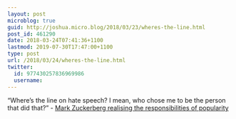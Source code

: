 ```yaml
---
layout: post
microblog: true
guid: http://joshua.micro.blog/2018/03/23/wheres-the-line.html
post_id: 461290
date: 2018-03-24T07:41:36+1100
lastmod: 2019-07-30T17:47:00+1100
type: post
url: /2018/03/24/wheres-the-line.html
twitter:
  id: 977430257836969986
  username: 
---
```

“Where’s the line on hate speech? I mean, who chose me to be the person that did that?” - [Mark Zuckerberg realising the responsibilities of popularity](https://www.recode.net/2018/3/22/17150772/mark-zuckerberg-facebook-content-policy-guidelines-hate-free-speech)
